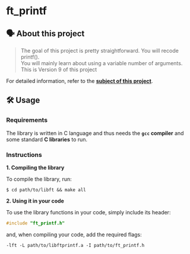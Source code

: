 # ft_printf

## 🗣️ About this project

> The goal of this project is pretty straightforward. You will recode printf().<br/>
> You will mainly learn about using a variable number of arguments.<br/>
> This is Version 9 of this project<br/>

For detailed information, refer to the [**subject of this project**](https://github.com/vascopearson/ft_printf/blob/master/ft_printf_subject.pdf).

## 🛠️ Usage

### Requirements

The library is written in C language and thus needs the **`gcc` compiler** and some standard **C libraries** to run.

### Instructions

**1. Compiling the library**

To compile the library, run:

```shell
$ cd path/to/libft && make all
```

**2. Using it in your code**

To use the library functions in your code, simply include its header:

```C
#include "ft_printf.h"
```

and, when compiling your code, add the required flags:

```shell
-lft -L path/to/libftprintf.a -I path/to/ft_printf.h
```
